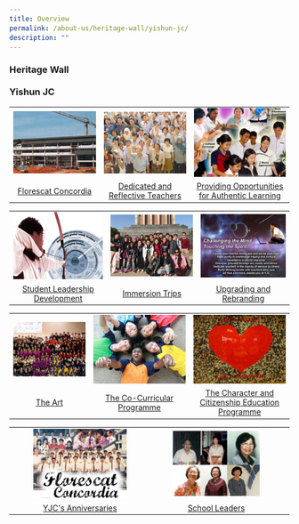 ```yaml
---
title: Overview
permalink: /about-us/heritage-wall/yishun-jc/
description: ""
---
```

### **Heritage Wall**<br><br>**Yishun JC**
<table>
	<tr>
    <td style= "text-align: center;">
			<a href="/about-us/heritage-wall/yishun-jc/florescat-concordia/"><img src="/images/yishunjc1.jpg"></a>
		</td>
		<td style= "text-align: center;">
			<a href="/about-us/heritage-wall/yishun-jc/dedicated-and-reflective-teachers/"><img src="/images/yishunjc2.jpg"></a>
		</td>
    <td style= "text-align: center;">
			<a href="/about-us/heritage-wall/yishun-jc/providing-opportunities-for-authentic-learning/"><img src="/images/yishunjc3.jpg"></a>
		</td>
	</tr>
		<tr>
    <td style= "text-align: center;">
			<a href="/about-us/heritage-wall/yishun-jc/florescat-concordia/">Florescat Concordia</a>
</td>
		<td style= "text-align: center;">			
			<a href="/about-us/heritage-wall/yishun-jc/dedicated-and-reflective-teachers/">Dedicated and Reflective Teachers</a>
</td>
    <td style= "text-align: center;">
			<a href="/about-us/heritage-wall/yishun-jc/providing-opportunities-for-authentic-learning/">Providing Opportunities for Authentic Learning</a>
		</td>
	</tr>
</table>
<table>
	<tr>
    <td style= "text-align: center;">
			<a href="/about-us/heritage-wall/yishun-jc/student-leadership-development/"><img src="/images/yishunjc4.jpg"></a>
		</td>
		<td style= "text-align: center;">
			<a href="/about-us/heritage-wall/yishun-jc/immersion-trips/"><img src="/images/yishunjc5.jpg"></a>
		</td>
    <td style= "text-align: center;">
			<a href="/about-us/heritage-wall/yishun-jc/upgrading-and-rebranding/"><img src="/images/yishunjc6.jpg"></a>
		</td>
	</tr>
		<tr>
    <td style= "text-align: center;">
			<a href="/about-us/heritage-wall/yishun-jc/student-leadership-development/">Student Leadership Development</a>
</td>
		<td style= "text-align: center;">			
			<a href="/about-us/heritage-wall/yishun-jc/immersion-trips/">Immersion Trips</a>
</td>
    <td style= "text-align: center;">
			<a href="/about-us/heritage-wall/yishun-jc/upgrading-and-rebranding/">Upgrading and Rebranding</a>
		</td>
	</tr>
</table>
<table>
	<tr>
    <td style= "text-align: center;">
			<a href="/about-us/heritage-wall/yishun-jc/the-arts/"><img src="/images/yishunjc7.jpg"></a>
		</td>
		<td style= "text-align: center;">
			<a href="/about-us/heritage-wall/yishun-jc/co-curricular-programme/"><img src="/images/yishunjc8.jpg"></a>
		</td>
    <td style= "text-align: center;">
			<a href="/about-us/heritage-wall/yishun-jc/cce-programme/"><img src="/images/yishunjc9.jpg"></a>
		</td>
	</tr>
		<tr>
    <td style= "text-align: center;">
			<a href="/about-us/heritage-wall/yishun-jc/the-arts/">The Art</a>
</td>
		<td style= "text-align: center;">			
			<a href="/about-us/heritage-wall/yishun-jc/co-curricular-programme/">The Co-Curricular Programme</a>
</td>
    <td style= "text-align: center;">
			<a href="/about-us/heritage-wall/yishun-jc/cce-programme/">The Character and Citizenship Education Programme</a>
		</td>
	</tr>
</table>
<table>
	<tr>
    <td style= "text-align: center;">
			<a href="/about-us/heritage-wall/yishun-jc/yjcs-anniversaries/"><img style="width:70%" src="/images/yishunjc10.jpg"></a>
		</td>
		<td style= "text-align: center;">
				<a href="/about-us/heritage-wall/yishun-jc/school-leaders/"><img style="width:70%" src="/images/yishunjc11.jpg"></a>
		</td>
    <td style= "text-align: center;">
		</td>
	</tr>
		<tr>
    <td style= "text-align: center;">
			<a href="/about-us/heritage-wall/yishun-jc/yjcs-anniversaries/">YJC's Anniversaries</a>
</td>
		<td style= "text-align: center;">			
			<a href="/about-us/heritage-wall/yishun-jc/school-leaders/">School Leaders</a>
</td>
    <td style= "text-align: center;">
		</td>
	</tr>
</table>
